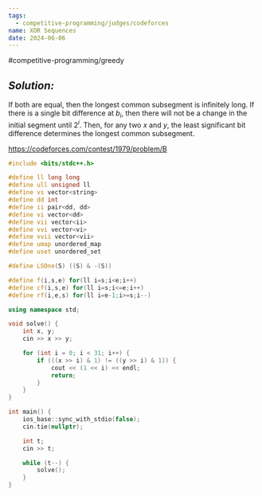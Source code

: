 ```yaml
---
tags:
  - competitive-programming/judges/codeforces
name: XOR Sequences
date: 2024-06-06
---
```

#competitive-programming/greedy 
## _Solution:_
If both are equal, then the longest common subsegment is infinitely long. If there is a single bit difference at $b_i$, then there will not be a change in the initial segment until $2^i$. Then, for any two $x$ and $y$, the least significant bit difference determines the longest common subsegment.

https://codeforces.com/contest/1979/problem/B
```cpp
#include <bits/stdc++.h>

#define ll long long
#define ull unsigned ll
#define vs vector<string>
#define dd int
#define ii pair<dd, dd>
#define vi vector<dd>
#define vii vector<ii>
#define vvi vector<vi>
#define vvii vector<vii>
#define umap unordered_map
#define uset unordered_set

#define LSOne(S) ((S) & -(S))

#define f(i,s,e) for(ll i=s;i<e;i++)
#define cf(i,s,e) for(ll i=s;i<=e;i++)
#define rf(i,e,s) for(ll i=e-1;i>=s;i--)

using namespace std;

void solve() {
    int x, y;
    cin >> x >> y;

    for (int i = 0; i < 31; i++) {
        if (((x >> i) & 1) != ((y >> i) & 1)) {
            cout << (1 << i) << endl;
            return;
        }
    }
}

int main() {
    ios_base::sync_with_stdio(false);
    cin.tie(nullptr);

    int t;
    cin >> t;

    while (t--) {
        solve();
    }
}
```